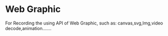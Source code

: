 # Web Graphic

For Recording the using API of Web Graphic, such as: canvas,svg,Img,video decode,animation.......